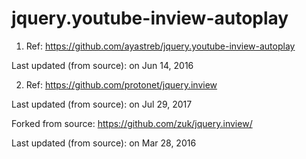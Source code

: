# jquery.youtube-inview-autoplay
1. Ref: https://github.com/ayastreb/jquery.youtube-inview-autoplay

Last updated (from source): on Jun 14, 2016

2. Ref: https://github.com/protonet/jquery.inview 

Last updated (from source): on Jul 29, 2017

Forked from source: https://github.com/zuk/jquery.inview/

Last updated (from source): on Mar 28, 2016
